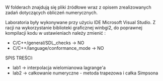 W folderach znajdują się pliki źródłowe wraz z opisem zrealizowanych zadań dotyczących obliczeń numerycznych. 

Laboratoria były wykonywane przy użyciu IDE Microsoft Visual Studio. Z racji na wykorzystanie biblioteki graficznej winbgi2, do poprawnej kompilacji kodu w ustawieniach należy zmienić :
- C/C++/general/SDL_checks -> NO
- C/C++/language/conformance_mode -> NO

SPIS TREŚCI:
 - lab1 -> interpolacja wielomianowa lagrange'a
 - lab2 -> całkowanie numeryczne - metoda trapezowa i całka Simpsona

